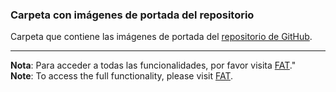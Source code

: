 ### Carpeta con imágenes de portada del repositorio

Carpeta que contiene las imágenes de portada del [repositorio de GitHub](https://github.com/rmt0009alu/FAT/tree/main).

---

**Nota**: Para acceder a todas las funcionalidades, por favor visita [FAT](http://takeiteasy.pythonanywhere.com/)."<br />
**Note**: To access the full functionality, please visit [FAT](http://takeiteasy.pythonanywhere.com/).
